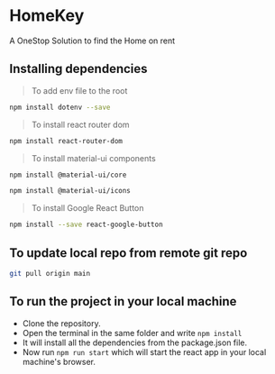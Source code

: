 # HomeKey
A OneStop Solution to find the Home on rent

## Installing dependencies
> To add env file to the root
```bash
npm install dotenv --save
```

> To install react router dom
```bash
npm install react-router-dom
```

> To install material-ui components
```bash
npm install @material-ui/core
```
```bash
npm install @material-ui/icons
```
> To install Google React Button
```bash
npm install --save react-google-button
```

## To update local repo from remote git repo
```bash
git pull origin main
```
## To run the project in your local machine
- Clone the repository.
- Open the terminal in the same folder and write `npm install` 
- It will install all the dependencies from the package.json file.
- Now run `npm run start` which will start the react app in your local machine's browser.
